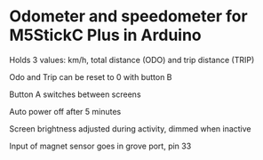 # Odometer and speedometer for M5StickC Plus in Arduino
Holds 3 values: km/h, total distance (ODO) and trip distance (TRIP)

Odo and Trip can be reset to 0 with button B

Button A switches between screens

Auto power off after 5 minutes


Screen brightness adjusted during activity, dimmed when inactive

Input of magnet sensor goes in grove port, pin 33
